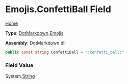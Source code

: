 # Emojis\.ConfettiBall Field

[Home](../../../README.md)

**Type**: [DotMarkdown](../../README.md)\.[Emojis](../README.md)

**Assembly**: DotMarkdown\.dll

```csharp
public const string ConfettiBall = ":confetti_ball:"
```

### Field Value

System\.[String](https://docs.microsoft.com/en-us/dotnet/api/system.string)